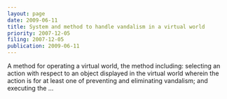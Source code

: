 ```yaml
---
layout: page
date: 2009-06-11
title: System and method to handle vandalism in a virtual world
priority: 2007-12-05
filing: 2007-12-05
publication: 2009-06-11
---
```

A method for operating a virtual world, the method including: selecting an action with respect to an object displayed in the virtual world wherein the action is for at least one of preventing and eliminating vandalism; and executing the …